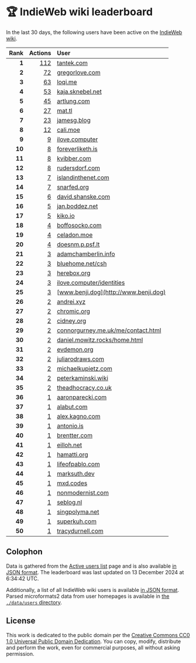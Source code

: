 # 🏆 IndieWeb wiki leaderboard

In the last 30 days, the following users have been active on the [IndieWeb wiki](https://indieweb.org).

| Rank | Actions | User |
|-----:|--------:|:-----|
| **1** | [112](https://indieweb.org/Special:Contributions/Tantek.com) | [tantek.com](http://tantek.com) |
| **2** | [72](https://indieweb.org/Special:Contributions/Gregorlove.com) | [gregorlove.com](http://gregorlove.com) |
| **3** | [63](https://indieweb.org/Special:Contributions/Loqi.me) | [loqi.me](http://loqi.me) |
| **4** | [53](https://indieweb.org/Special:Contributions/Kaja.sknebel.net) | [kaja.sknebel.net](http://kaja.sknebel.net) |
| **5** | [45](https://indieweb.org/Special:Contributions/Artlung.com) | [artlung.com](http://artlung.com) |
| **6** | [27](https://indieweb.org/Special:Contributions/Mat.tl) | [mat.tl](http://mat.tl) |
| **7** | [23](https://indieweb.org/Special:Contributions/Jamesg.blog) | [jamesg.blog](http://jamesg.blog) |
| **8** | [12](https://indieweb.org/Special:Contributions/Cali.moe) | [cali.moe](http://cali.moe) |
| **9** | [9](https://indieweb.org/Special:Contributions/Ilove.computer) | [ilove.computer](http://ilove.computer) |
| **10** | [8](https://indieweb.org/Special:Contributions/Foreverliketh.is) | [foreverliketh.is](http://foreverliketh.is) |
| **11** | [8](https://indieweb.org/Special:Contributions/Kvibber.com) | [kvibber.com](http://kvibber.com) |
| **12** | [8](https://indieweb.org/Special:Contributions/Rudersdorf.com) | [rudersdorf.com](http://rudersdorf.com) |
| **13** | [7](https://indieweb.org/Special:Contributions/Islandinthenet.com) | [islandinthenet.com](http://islandinthenet.com) |
| **14** | [7](https://indieweb.org/Special:Contributions/Snarfed.org) | [snarfed.org](http://snarfed.org) |
| **15** | [6](https://indieweb.org/Special:Contributions/David.shanske.com) | [david.shanske.com](http://david.shanske.com) |
| **16** | [5](https://indieweb.org/Special:Contributions/Jan.boddez.net) | [jan.boddez.net](http://jan.boddez.net) |
| **17** | [5](https://indieweb.org/Special:Contributions/Kiko.io) | [kiko.io](http://kiko.io) |
| **18** | [4](https://indieweb.org/Special:Contributions/Boffosocko.com) | [boffosocko.com](http://boffosocko.com) |
| **19** | [4](https://indieweb.org/Special:Contributions/Celadon.moe) | [celadon.moe](http://celadon.moe) |
| **20** | [4](https://indieweb.org/Special:Contributions/Doesnm.p.psf.lt) | [doesnm.p.psf.lt](http://doesnm.p.psf.lt) |
| **21** | [3](https://indieweb.org/Special:Contributions/Adamchamberlin.info) | [adamchamberlin.info](http://adamchamberlin.info) |
| **22** | [3](https://indieweb.org/Special:Contributions/Bluehome.net_csh) | [bluehome.net/csh](http://bluehome.net/csh) |
| **23** | [3](https://indieweb.org/Special:Contributions/Herebox.org) | [herebox.org](http://herebox.org) |
| **24** | [3](https://indieweb.org/Special:Contributions/Ilove.computer_identities) | [ilove.computer/identities](http://ilove.computer/identities) |
| **25** | [3](https://indieweb.org/Special:Contributions/Www.benji.dog) | [www.benji.dog](http://www.benji.dog) |
| **26** | [2](https://indieweb.org/Special:Contributions/Andrei.xyz) | [andrei.xyz](http://andrei.xyz) |
| **27** | [2](https://indieweb.org/Special:Contributions/Chromic.org) | [chromic.org](http://chromic.org) |
| **28** | [2](https://indieweb.org/Special:Contributions/Cidney.org) | [cidney.org](http://cidney.org) |
| **29** | [2](https://indieweb.org/Special:Contributions/Connorgurney.me.uk_me_contact.html) | [connorgurney.me.uk/me/contact.html](http://connorgurney.me.uk/me/contact.html) |
| **30** | [2](https://indieweb.org/Special:Contributions/Daniel.mowitz.rocks_home.html) | [daniel.mowitz.rocks/home.html](http://daniel.mowitz.rocks/home.html) |
| **31** | [2](https://indieweb.org/Special:Contributions/Evdemon.org) | [evdemon.org](http://evdemon.org) |
| **32** | [2](https://indieweb.org/Special:Contributions/Juliarodraws.com) | [juliarodraws.com](http://juliarodraws.com) |
| **33** | [2](https://indieweb.org/Special:Contributions/Michaelkupietz.com) | [michaelkupietz.com](http://michaelkupietz.com) |
| **34** | [2](https://indieweb.org/Special:Contributions/Peterkaminski.wiki) | [peterkaminski.wiki](http://peterkaminski.wiki) |
| **35** | [2](https://indieweb.org/Special:Contributions/Theadhocracy.co.uk) | [theadhocracy.co.uk](http://theadhocracy.co.uk) |
| **36** | [1](https://indieweb.org/Special:Contributions/Aaronparecki.com) | [aaronparecki.com](http://aaronparecki.com) |
| **37** | [1](https://indieweb.org/Special:Contributions/Alabut.com) | [alabut.com](http://alabut.com) |
| **38** | [1](https://indieweb.org/Special:Contributions/Alex.kagno.com) | [alex.kagno.com](http://alex.kagno.com) |
| **39** | [1](https://indieweb.org/Special:Contributions/Antonio.is) | [antonio.is](http://antonio.is) |
| **40** | [1](https://indieweb.org/Special:Contributions/Brentter.com) | [brentter.com](http://brentter.com) |
| **41** | [1](https://indieweb.org/Special:Contributions/Eilloh.net) | [eilloh.net](http://eilloh.net) |
| **42** | [1](https://indieweb.org/Special:Contributions/Hamatti.org) | [hamatti.org](http://hamatti.org) |
| **43** | [1](https://indieweb.org/Special:Contributions/Lifeofpablo.com) | [lifeofpablo.com](http://lifeofpablo.com) |
| **44** | [1](https://indieweb.org/Special:Contributions/Marksuth.dev) | [marksuth.dev](http://marksuth.dev) |
| **45** | [1](https://indieweb.org/Special:Contributions/Mxd.codes) | [mxd.codes](http://mxd.codes) |
| **46** | [1](https://indieweb.org/Special:Contributions/Nonmodernist.com) | [nonmodernist.com](http://nonmodernist.com) |
| **47** | [1](https://indieweb.org/Special:Contributions/Seblog.nl) | [seblog.nl](http://seblog.nl) |
| **48** | [1](https://indieweb.org/Special:Contributions/Singpolyma.net) | [singpolyma.net](http://singpolyma.net) |
| **49** | [1](https://indieweb.org/Special:Contributions/Superkuh.com) | [superkuh.com](http://superkuh.com) |
| **50** | [1](https://indieweb.org/Special:Contributions/Tracydurnell.com) | [tracydurnell.com](http://tracydurnell.com) |


## Colophon

Data is gathered from the [Active users list](https://indieweb.org/Special:ActiveUsers) page and is also available [in JSON format](https://github.com/jgarber623/indieweb-wiki-leaderboard/blob/main/data/leaderboard.json). The leaderboard was last updated on 13 December 2024 at 6:34:42 UTC.

Additionally, a list of all IndieWeb wiki users is available [in JSON format](https://github.com/jgarber623/indieweb-wiki-leaderboard/blob/main/data/users.json). Parsed microformats2 data from user homepages is available in [the `./data/users` directory](https://github.com/jgarber623/indieweb-wiki-leaderboard/blob/main/data/users).

## License

This work is dedicated to the public domain per the [Creative Commons CC0 1.0 Universal Public Domain Dedication](https://creativecommons.org/publicdomain/zero/1.0/). You can copy, modify, distribute and perform the work, even for commercial purposes, all without asking permission.
